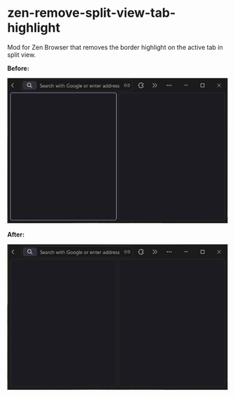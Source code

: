 # zen-remove-split-view-tab-highlight

Mod for Zen Browser that removes the border highlight on the active tab in split view.

**Before:**

![With border highlight](https://raw.githubusercontent.com/JtdeGraaf/zen-remove-split-view-tab-highlight/20cc46e4acee3f95da0cab568331e953ec22a09f/withborderhighlight.png)

**After:**

![Without border highlight](https://raw.githubusercontent.com/JtdeGraaf/zen-remove-split-view-tab-highlight/20cc46e4acee3f95da0cab568331e953ec22a09f/withoutborderhighlight.png)
